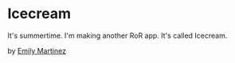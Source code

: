 # Icecream

It's summertime. I'm making another RoR app. It's called Icecream.  

by [Emily Martinez](http://somethingnothing.me)
